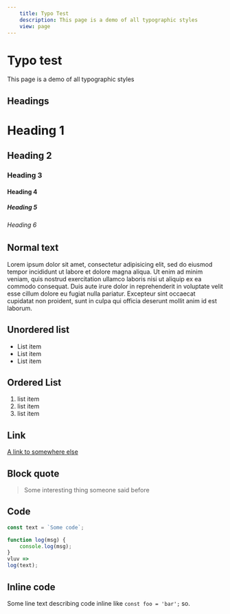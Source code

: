 ```yaml
---
	title: Typo Test
	description: This page is a demo of all typographic styles
	view: page
---
```

# Typo test

This page is a demo of all typographic styles

## Headings
# Heading 1
## Heading 2
### Heading 3
#### Heading 4
##### Heading 5
###### Heading 6

## Normal text

Lorem ipsum dolor sit amet, consectetur adipisicing elit, sed do eiusmod tempor 
incididunt ut labore et dolore magna aliqua. Ut enim ad minim veniam, quis 
nostrud exercitation ullamco laboris nisi ut aliquip ex ea commodo consequat. 
Duis aute irure dolor in reprehenderit in voluptate velit esse cillum dolore eu 
fugiat nulla pariatur. Excepteur sint occaecat cupidatat non proident, sunt in 
culpa qui officia deserunt mollit anim id est laborum.

## Unordered list

* List item
* List item
* List item

## Ordered List

1. list item
2. list item
3. list item

## Link

[A link to somewhere else](#)

## Block quote

> Some interesting thing someone said before

## Code

``` js
const text = `Some code`;

function log(msg) {
	console.log(msg);
}
vluv => 
log(text);
```


## Inline code

Some line text describing code inline like `const foo = 'bar';` so.
